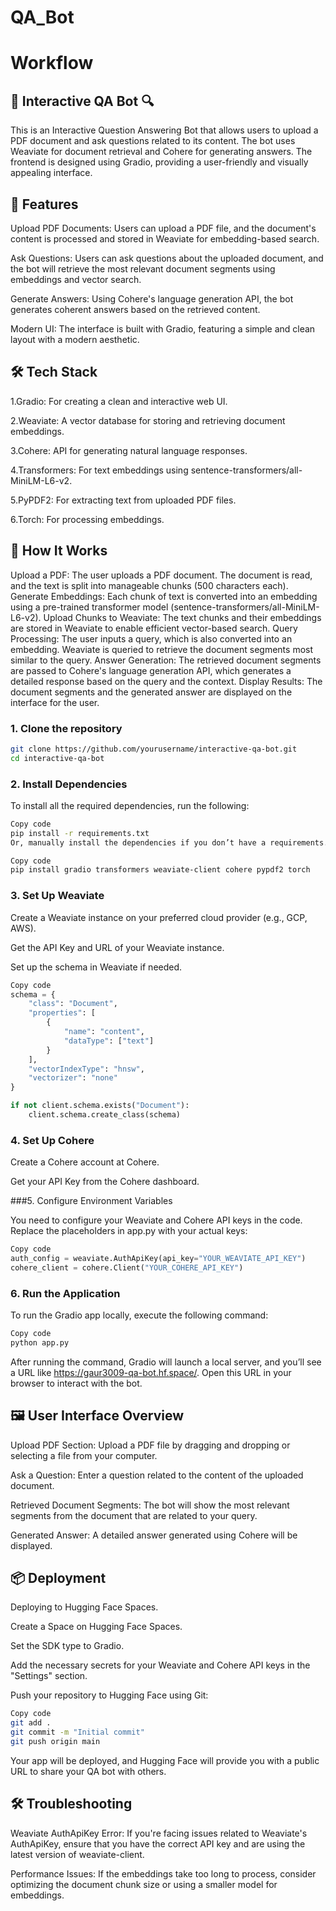 # QA_Bot
# Workflow
## 📄 Interactive QA Bot 🔍

This is an Interactive Question Answering Bot that allows users to upload a PDF document and ask questions related to its content. The bot uses Weaviate for document retrieval and Cohere for generating answers. The frontend is designed using Gradio, providing a user-friendly and visually appealing interface.

## 🔧 Features

Upload PDF Documents: Users can upload a PDF file, and the document's content is processed and stored in Weaviate for embedding-based search.

Ask Questions: Users can ask questions about the uploaded document, and the bot will retrieve the most relevant document segments using embeddings and vector search.

Generate Answers: Using Cohere's language generation API, the bot generates coherent answers based on the retrieved content.

Modern UI: The interface is built with Gradio, featuring a simple and clean layout with a modern aesthetic.


## 🛠️ Tech Stack

   1.Gradio: For creating a clean and interactive web UI.

   2.Weaviate: A vector database for storing and retrieving document embeddings.

   3.Cohere: API for generating natural language responses.

   4.Transformers: For text embeddings using sentence-transformers/all-MiniLM-L6-v2.

   5.PyPDF2: For extracting text from uploaded PDF files.
   
   6.Torch: For processing embeddings.

## 🚀 How It Works

Upload a PDF: The user uploads a PDF document. The document is read, and the text is split into manageable chunks (500 characters each).
Generate Embeddings: Each chunk of text is converted into an embedding using a pre-trained transformer model (sentence-transformers/all-MiniLM-L6-v2).
Upload Chunks to Weaviate: The text chunks and their embeddings are stored in Weaviate to enable efficient vector-based search.
Query Processing: The user inputs a query, which is also converted into an embedding. Weaviate is queried to retrieve the document segments most similar to the query.
Answer Generation: The retrieved document segments are passed to Cohere's language generation API, which generates a detailed response based on the query and the context.
Display Results: The document segments and the generated answer are displayed on the interface for the user.

### 1. Clone the repository

```bash
git clone https://github.com/yourusername/interactive-qa-bot.git
cd interactive-qa-bot
```

### 2. Install Dependencies

To install all the required dependencies, run the following:

```bash
Copy code
pip install -r requirements.txt
Or, manually install the dependencies if you don’t have a requirements.txt:
```
```bash
Copy code
pip install gradio transformers weaviate-client cohere pypdf2 torch
```
### 3. Set Up Weaviate

Create a Weaviate instance on your preferred cloud provider (e.g., GCP, AWS).

Get the API Key and URL of your Weaviate instance.

Set up the schema in Weaviate if needed.

```python
Copy code
schema = {
    "class": "Document",
    "properties": [
        {
            "name": "content",
            "dataType": ["text"]
        }
    ],
    "vectorIndexType": "hnsw",
    "vectorizer": "none"
}

if not client.schema.exists("Document"):
    client.schema.create_class(schema)
```
### 4. Set Up Cohere

Create a Cohere account at Cohere.

Get your API Key from the Cohere dashboard.

###5. Configure Environment Variables

You need to configure your Weaviate and Cohere API keys in the code. Replace the placeholders in app.py with your actual keys:

```python
Copy code
auth_config = weaviate.AuthApiKey(api_key="YOUR_WEAVIATE_API_KEY")
cohere_client = cohere.Client("YOUR_COHERE_API_KEY")
```

### 6. Run the Application

To run the Gradio app locally, execute the following command:

```bash
Copy code
python app.py
```

After running the command, Gradio will launch a local server, and you’ll see a URL like https://gaur3009-qa-bot.hf.space/. Open this URL in your browser to interact with the bot.

## 🖼️ User Interface Overview

Upload PDF Section: Upload a PDF file by dragging and dropping or selecting a file from your computer.

Ask a Question: Enter a question related to the content of the uploaded document.

Retrieved Document Segments: The bot will show the most relevant segments from the document that are related to your query.

Generated Answer: A detailed answer generated using Cohere will be displayed.

## 📦 Deployment

Deploying to Hugging Face Spaces.

Create a Space on Hugging Face Spaces.

Set the SDK type to Gradio.

Add the necessary secrets for your Weaviate and Cohere API keys in the "Settings" section.

Push your repository to Hugging Face using Git:

```bash
Copy code
git add .
git commit -m "Initial commit"
git push origin main
```
Your app will be deployed, and Hugging Face will provide you with a public URL to share your QA bot with others.

## 🛠️ Troubleshooting

Weaviate AuthApiKey Error: If you're facing issues related to Weaviate's AuthApiKey, ensure that you have the correct API key and are using the latest version of weaviate-client.

Performance Issues: If the embeddings take too long to process, consider optimizing the document chunk size or using a smaller model for embeddings.
